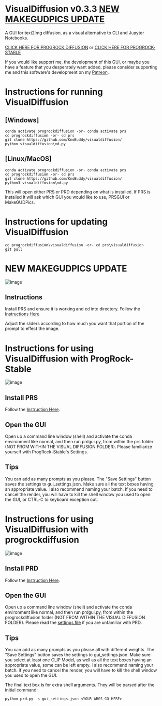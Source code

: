 # VisualDiffusion v0.3.3 [NEW MAKEGUDPICS UPDATE](#new-makegudpics-update)
A GUI for text2img diffusion, as a visual alternative to CLI and Jupyter Notebooks.

[CLICK HERE FOR PROGROCK DIFFUSION](#instructions-for-using-visualdiffusion-with-progrockdiffusion) or [CLICK HERE FOR PROGROCK-STABLE](#instructions-for-using-visualdiffusion-with-progrock-stable)

If you would like support me, the development of this GUI, or maybe you have a feature that you desperately want added, please consider supporting me and this software's development on my [Patreon](https://www.patreon.com/knobuddy).

# Instructions for running VisualDiffusion
## [Windows]
```
conda activate progrockdiffusion -or- conda activate prs
cd progrockdiffusion -or- cd prs
git clone https://github.com/KnoBuddy/visualdiffusion/
python visualdiffusion\vd.py
```
## [Linux/MacOS]
```
conda activate progrockdiffusion -or- conda activate prs
cd progrockdiffusion -or- cd prs
git clone https://github.com/KnoBuddy/visualdiffusion/
python3 visualdiffusion\vd.py
```
This will open either PRS or PRD depending on what is installed. If PRS is installed it will ask which GUI you would like to use, PRSGUI or MakeGUDPics.

# Instructions for updating VisualDiffusion
```
cd progrockdiffusion\visualdiffusion -or- cd prs\visualdiffusion
git pull
```

# NEW MAKEGUDPICS UPDATE

![image](https://user-images.githubusercontent.com/64171756/190328696-067e7e4a-b7c2-4aeb-a45b-0cad217a0442.png)
## Instructions 
Install PRS and ensure it is working and cd into directory. Follow the [Instructions Here](https://github.com/lowfuel/progrock-stable).

Adjust the sliders according to how much you want that portion of the prompt to effect the image.

# Instructions for using VisualDiffusion with ProgRock-Stable
![image](https://user-images.githubusercontent.com/64171756/187046564-6ce159f9-202b-4b9e-b21a-bbba50e4ad68.png)
## Install PRS

Follow the [Instruction Here](https://github.com/lowfuel/progrock-stable).
## Open the GUI

Open up a command line window (shell) and activate the conda environment like normal, and then run prdgui.py, from within the prs folder (NOT FROM WITHIN THE VISUAL DIFFUSION FOLDER).
Please familiarize yourself with ProgRock-Stable's Settings.

## Tips
You can add as many prompts as you please. The "Save Settings" button saves the settings to gui_settings.json.
Make sure all the text boxes having an appropriate value. I also recommend naming your batch. 
If you need to cancel the render, you will have to kill the shell window you used to open the GUI, or CTRL-C to keyboard exception out.

# Instructions for using VisualDiffusion with progrockdiffusion
![image](https://user-images.githubusercontent.com/64171756/185768885-05d4ea88-e548-4912-b6ab-d3e40a65c4f7.png)
## Install PRD

Follow the [Instruction Here](https://github.com/lowfuel/progrockdiffusion).
## Open the GUI

Open up a command line window (shell) and activate the conda environment like normal, and then run prdgui.py, from within the progrockdiffusion folder (NOT FROM WITHIN THE VISUAL DIFFUSION FOLDER).
Please read the [settings file](SETTINGS.md) if you are unfamiliar with PRD.

## Tips
You can add as many prompts as you please all with different weights. The "Save Settings" button saves the settings to gui_settings.json.
Make sure you select at least one CLIP Model, as well as all the text boxes having an appropriate value, some can be left empty. I also recommend naming your batch. 
If you need to cancel the render, you will have to kill the shell window you used to open the GUI.

The final text box is for extra shell arguments. They will be parsed after the initial command:
```
python prd.py -s gui_settings.json <YOUR ARGS GO HERE>
```


